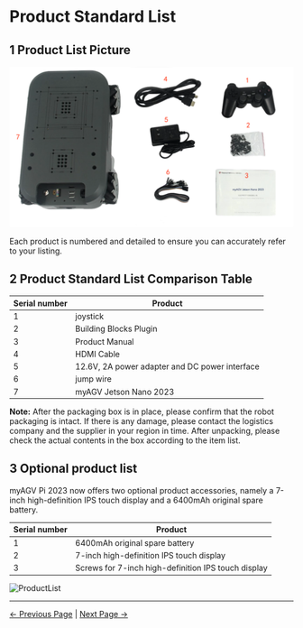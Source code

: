 # Product Standard List

## 1 Product List Picture

![ProductList](../resources/4-FirstInstallAndUse/4.1/ProductList.png)

Each product is numbered and detailed to ensure you can accurately refer to your listing.

## 2 Product Standard List Comparison Table

| Serial number | Product                                        |
| ------------- | ---------------------------------------------- |
| 1             | joystick                                       |
| 2             | Building Blocks Plugin                         |
| 3             | Product Manual                                 |
| 4             | HDMI Cable                                     |
| 5             | 12.6V, 2A power adapter and DC power interface |
| 6             | jump wire                                      |
| 7             | myAGV Jetson Nano 2023                         |

**Note:** After the packaging box is in place, please confirm that the robot packaging is intact. If there is any damage, please contact the logistics company and the supplier in your region in time. After unpacking, please check the actual contents in the box according to the item list.

## 3 Optional product list

myAGV Pi 2023 now offers two optional product accessories, namely a 7-inch high-definition IPS touch display and a 6400mAh original spare battery.

| Serial number | Product                                             |
| ------------- | --------------------------------------------------- |
| 1             | 6400mAh original spare battery                      |
| 2             | 7-inch high-definition IPS touch display            |
| 3             | Screws for 7-inch high-definition IPS touch display |


![ProductList](../resources/4-FirstInstallAndUse/4.1/OptionalProductList.png)


---
[← Previous Page](README.md) | [Next Page →](4.2-ProductUnboxingGuide.md)
